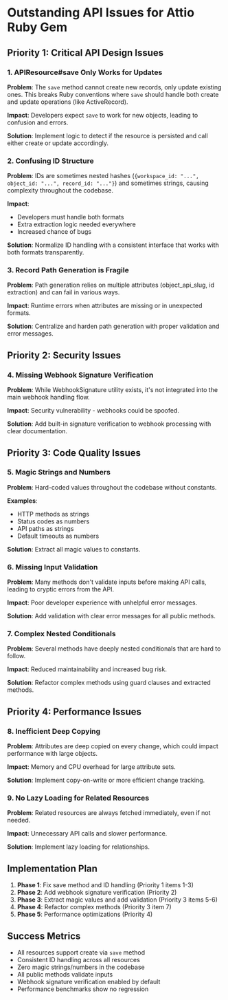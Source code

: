 # Outstanding API Issues for Attio Ruby Gem

## Priority 1: Critical API Design Issues

### 1. APIResource#save Only Works for Updates
**Problem**: The `save` method cannot create new records, only update existing ones. This breaks Ruby conventions where `save` should handle both create and update operations (like ActiveRecord).

**Impact**: Developers expect `save` to work for new objects, leading to confusion and errors.

**Solution**: Implement logic to detect if the resource is persisted and call either create or update accordingly.

### 2. Confusing ID Structure
**Problem**: IDs are sometimes nested hashes (`{workspace_id: "...", object_id: "...", record_id: "..."}`) and sometimes strings, causing complexity throughout the codebase.

**Impact**: 
- Developers must handle both formats
- Extra extraction logic needed everywhere
- Increased chance of bugs

**Solution**: Normalize ID handling with a consistent interface that works with both formats transparently.

### 3. Record Path Generation is Fragile
**Problem**: Path generation relies on multiple attributes (object_api_slug, id extraction) and can fail in various ways.

**Impact**: Runtime errors when attributes are missing or in unexpected formats.

**Solution**: Centralize and harden path generation with proper validation and error messages.

## Priority 2: Security Issues

### 4. Missing Webhook Signature Verification
**Problem**: While WebhookSignature utility exists, it's not integrated into the main webhook handling flow.

**Impact**: Security vulnerability - webhooks could be spoofed.

**Solution**: Add built-in signature verification to webhook processing with clear documentation.

## Priority 3: Code Quality Issues

### 5. Magic Strings and Numbers
**Problem**: Hard-coded values throughout the codebase without constants.

**Examples**:
- HTTP methods as strings
- Status codes as numbers
- API paths as strings
- Default timeouts as numbers

**Solution**: Extract all magic values to constants.

### 6. Missing Input Validation
**Problem**: Many methods don't validate inputs before making API calls, leading to cryptic errors from the API.

**Impact**: Poor developer experience with unhelpful error messages.

**Solution**: Add validation with clear error messages for all public methods.

### 7. Complex Nested Conditionals
**Problem**: Several methods have deeply nested conditionals that are hard to follow.

**Impact**: Reduced maintainability and increased bug risk.

**Solution**: Refactor complex methods using guard clauses and extracted methods.

## Priority 4: Performance Issues

### 8. Inefficient Deep Copying
**Problem**: Attributes are deep copied on every change, which could impact performance with large objects.

**Impact**: Memory and CPU overhead for large attribute sets.

**Solution**: Implement copy-on-write or more efficient change tracking.

### 9. No Lazy Loading for Related Resources
**Problem**: Related resources are always fetched immediately, even if not needed.

**Impact**: Unnecessary API calls and slower performance.

**Solution**: Implement lazy loading for relationships.

## Implementation Plan

1. **Phase 1**: Fix save method and ID handling (Priority 1 items 1-3)
2. **Phase 2**: Add webhook signature verification (Priority 2)
3. **Phase 3**: Extract magic values and add validation (Priority 3 items 5-6)
4. **Phase 4**: Refactor complex methods (Priority 3 item 7)
5. **Phase 5**: Performance optimizations (Priority 4)

## Success Metrics

- All resources support create via `save` method
- Consistent ID handling across all resources
- Zero magic strings/numbers in the codebase
- All public methods validate inputs
- Webhook signature verification enabled by default
- Performance benchmarks show no regression